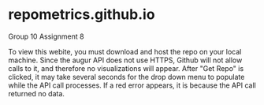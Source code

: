 # repometrics.github.io
Group 10 Assignment 8

To view this webite, you must download and host the repo on your local machine.  Since the augur API does not use HTTPS, Github will not allow calls to it, and therefore no visualizations will appear.  After "Get Repo" is clicked, it may take several seconds for the drop down menu to populate while the API call processes.  If a red error appears, it is because the API call returned no data.
